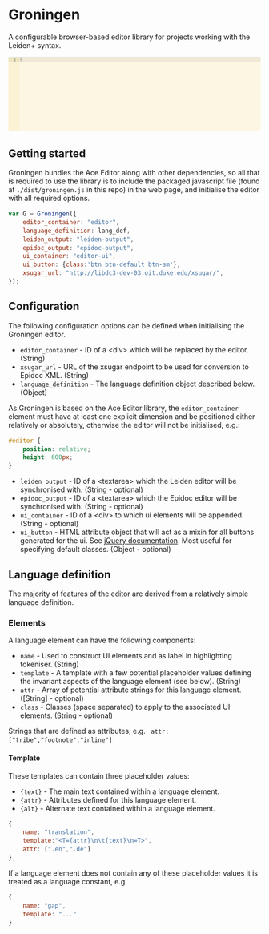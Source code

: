 # Groningen
A configurable browser-based editor library for projects working with the Leiden+ syntax.

![Short example of autocompletion and conversion to Epidoc.](/assets/autocompletion_and_conversion.gif?raw=true)

## Getting started

Groningen bundles the Ace Editor along with other dependencies, so all that is required to use the library is to include the packaged javascript file (found at `./dist/groningen.js` in this repo) in the web page, and initialise the editor with all required options. 

```javascript
var G = Groningen({
    editor_container: "editor",
    language_definition: lang_def,
    leiden_output: "leiden-output", 
    epidoc_output: "epidoc-output", 
    ui_container: "editor-ui",
    ui_button: {class:'btn btn-default btn-sm'}, 
    xsugar_url: "http://libdc3-dev-03.oit.duke.edu/xsugar/",
});
```

## Configuration 

The following configuration options can be defined when initialising the Groningen editor.  

* `editor_container` - ID of a \<div\> which will be replaced by the editor. (String) 
* `xsugar_url` - URL of the xsugar endpoint to be used for conversion to Epidoc XML. (String) 
* `language_definition` - The language definition object described below. (Object)

As Groningen is based on the Ace Editor library, the  `editor_container` element must have at least one explicit dimension and be positioned either relatively or absolutely, otherwise the editor will not be initialised, e.g.: 

```css
#editor {
    position: relative;
    height: 600px;
}
```

* `leiden_output` - ID of a \<textarea\> which the Leiden editor will be synchronised with. (String - optional)
* `epidoc_output` - ID of a \<textarea\> which the Epidoc editor will be synchronised with. (String - optional)
* `ui_container` - ID of a \<div\> to which ui elements will be appended. (String - optional)
* `ui_button` - HTML attribute object that will act as a mixin for all buttons generated for the ui. See [jQuery documentation](http://api.jquery.com/jQuery/#jQuery-html-attributes). Most useful for specifying default classes. (Object - optional)

## Language definition 

The majority of features of the editor are derived from a relatively simple language definition. 

### Elements 

A language element can have the following components:

* `name` - Used to construct UI elements and as label in highlighting tokeniser. (String)
* `template` - A template with a few potential placeholder values defining the invariant aspects of the language element (see below). (String) 
* `attr` - Array of potential attribute strings for this language element. (\[String\] - optional)
* `class` - Classes (space separated) to apply to the associated UI elements. (String - optional)

Strings that are defined as attributes, e.g. ` attr: ["tribe","footnote","inline"]`

#### Template

These templates can contain three placeholder values: 
* `{text}` - The main text contained within a language element. 
* `{attr}` - Attributes defined for this language element. 
* `{alt}` - Alternate text contained within a language element. 

```javascript
{
    name: "translation", 
    template:"<T={attr}\n\t{text}\n=T>",
    attr: [".en",".de"]
},
```
If a language element does not contain any of these placeholder values it is treated as a language constant, e.g.  

```javascript
{
    name: "gap", 
    template: "..."
}
```
